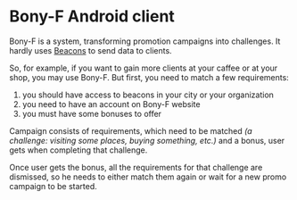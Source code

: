 # Bony-F Android client

Bony-F is a system, transforming promotion campaigns into challenges. It hardly uses [Beacons](http://kontakt.io/) 
to send data to clients.

So, for example, if you want to gain more clients at your caffee or at your shop, you may use Bony-F.
But first, you need to match a few requirements:

1. you should have access to beacons in your city or your organization
2. you need to have an account on Bony-F website
3. you must have some bonuses to offer

Campaign consists of requirements, which need to be matched *(a challenge: visiting some places, 
buying something, etc.)* and a  bonus, user gets when completing that challenge.

Once user gets the bonus, all the requirements for that challenge are dismissed, so he needs 
to either match them again or wait for a new promo campaign to be started.
